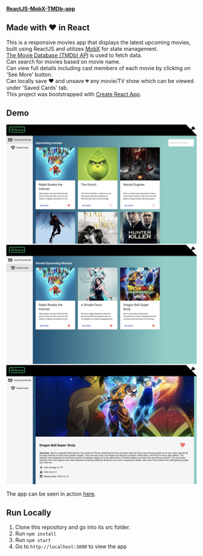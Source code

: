 [**ReactJS-MobX-TMDb-app**](https://github.com/rashmiap/mobx-tmdb-react-app/)

Made with :heart: in React
-
This is a responsive movies app that displays the latest upcoming movies, built using ReactJS and utilizes [MobX](https://github.com/mobxjs/mobx) for state management.<br />
[The Movie Database (TMDb) API](https://www.themoviedb.org/documentation/api) is used to fetch data. <br />
Can search for movies based on movie name. <br/>
Can view full details including cast members of each movie by clicking on 'See More' button.<br />
Can locally save :heart: and unsave :broken_heart: any movie/TV show which can be viewed under 'Saved Cards' tab.<br />
This project was bootstrapped with [Create React App](https://github.com/facebookincubator/create-react-app).

Demo
-
![Preview Movie](src/Assets/previews/preview-movies.png)
![Preview Saved](src/Assets/previews/preview-saved.png)
![Preview Details](src/Assets/previews/preview-details.png)

The app can be seen in action [here]().

**Run Locally**
-
 1.  Clone this repository and go into its src folder.
 2.  Run  `npm install`
 3.  Run  `npm start`
 4.  Go to  `http://localhost:3000`  to view the app
